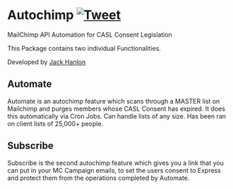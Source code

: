 # Autochimp  [![Tweet](https://img.shields.io/twitter/url/http/shields.io.svg?style=social)](https://twitter.com/intent/tweet?text=Get%20over%20170%20free%20design%20blocks%20based%20on%20Bootstrap%204&url=https://www.froala.com/design-blocks&via=froala&hashtags=bootstrap,design,templates,blocks,developers)
MailChimp API Automation for CASL Consent Legislation 

This Package contains two individual Functionalities.

Developed by <a href="https://github.com/jack-hanlon">Jack Hanlon</a>

<h2>Automate</h2>
Automate is an autochimp feature which scans through a MASTER list on Mailchimp and purges members whose CASL Consent has expired. It does this automatically via Cron Jobs. Can handle lists of any size. Has been ran on client lists of 25,000+ people.
<h2>Subscribe</h2>
Subscribe is the second autochimp feature which gives you a link that you can put in your MC Campaign emails, to set the users consent to Express and protect them from the operations completed by Automate.
